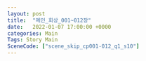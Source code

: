 ```yaml
---
layout: post
title:  "메인_회상_001~012장"
date:   2022-01-07 17:00:00 +0000
categories: Main
Tags: Story Main
SceneCode: ["scene_skip_cp001-012_q1_s10"]
---
```

